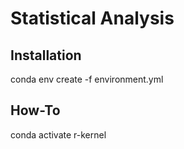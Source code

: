 # Statistical Analysis

## Installation
conda env create -f environment.yml

## How-To
conda activate r-kernel
